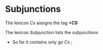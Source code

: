 
# Subjunctions

The lexicon *Cs* assigns the tag **+CS**

The lexicon *Subjunction* lists the subjunctions
 * So far it contains only go Cs ;  



